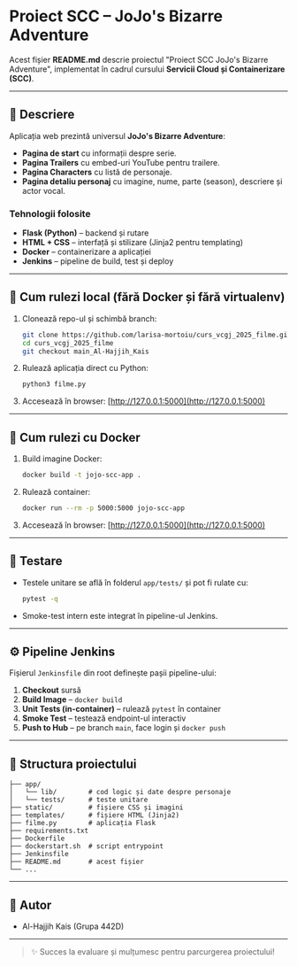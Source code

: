 # Proiect SCC – JoJo's Bizarre Adventure

Acest fișier **README.md** descrie proiectul "Proiect SCC JoJo's Bizarre Adventure", implementat în cadrul cursului **Servicii Cloud și Containerizare (SCC)**.

---

## 🌟 Descriere

Aplicația web prezintă universul **JoJo's Bizarre Adventure**:

* **Pagina de start** cu informații despre serie.
* **Pagina Trailers** cu embed-uri YouTube pentru trailere.
* **Pagina Characters** cu listă de personaje.
* **Pagina detaliu personaj** cu imagine, nume, parte (season), descriere și actor vocal.

### Tehnologii folosite

* **Flask (Python)** – backend și rutare
* **HTML + CSS** – interfață și stilizare (Jinja2 pentru templating)
* **Docker** – containerizare a aplicației
* **Jenkins** – pipeline de build, test și deploy

---

## 🚀 Cum rulezi local (fără Docker și fără virtualenv)

1. Clonează repo-ul și schimbă branch:

   ```bash
   git clone https://github.com/larisa-mortoiu/curs_vcgj_2025_filme.git
   cd curs_vcgj_2025_filme
   git checkout main_Al-Hajjih_Kais
   ```
2. Rulează aplicația direct cu Python:

   ```bash
   python3 filme.py
   ```
3. Accesează în browser: [http://127.0.0.1:5000](http://127.0.0.1:5000)

---

## 🐳 Cum rulezi cu Docker

1. Build imagine Docker:

   ```bash
   docker build -t jojo-scc-app .
   ```
2. Rulează container:

   ```bash
   docker run --rm -p 5000:5000 jojo-scc-app
   ```
3. Accesează în browser: [http://127.0.0.1:5000](http://127.0.0.1:5000)

---

## 🧪 Testare

* Testele unitare se află în folderul `app/tests/` și pot fi rulate cu:

  ```bash
  pytest -q
  ```
* Smoke-test intern este integrat în pipeline-ul Jenkins.

---

## ⚙️ Pipeline Jenkins

Fișierul `Jenkinsfile` din root definește pașii pipeline-ului:

1. **Checkout** sursă
2. **Build Image** – `docker build`
3. **Unit Tests (in-container)** – rulează `pytest` în container
4. **Smoke Test** – testează endpoint-ul interactiv
5. **Push to Hub** – pe branch `main`, face login și `docker push`

---

## 📂 Structura proiectului

```text
├── app/
│   └── lib/        # cod logic și date despre personaje
│   └── tests/      # teste unitare
├── static/         # fișiere CSS și imagini
├── templates/      # fișiere HTML (Jinja2)
├── filme.py        # aplicația Flask
├── requirements.txt
├── Dockerfile
├── dockerstart.sh  # script entrypoint
├── Jenkinsfile
├── README.md       # acest fișier
└── ...
```

---

## 👤 Autor

* Al-Hajjih Kais (Grupa 442D)

---

> ✨ Succes la evaluare și mulțumesc pentru parcurgerea proiectului!

